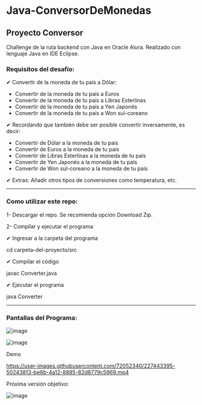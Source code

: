 
# Java-ConversorDeMonedas
<h2>Proyecto Conversor</h2>
Challenge de la ruta backend con Java en Oracle Alura.
Realizado con lenguaje Java en IDE Eclipse.

<h3>Requisitos del desafío:</h3>

 ✔ Convertir de la moneda de tu país a Dólar:
 <ul>  
       <li> Convertir de la moneda de tu país  a Euros </li>
       <li> Convertir de la moneda de tu país  a Libras Esterlinas </li>
       <li> Convertir de la moneda de tu país  a Yen Japonés </li>
       <li> Convertir de la moneda de tu país  a Won sul-coreano </li>
 </ul>
 ✔ Recordando que también debe ser posible convertir inversamente, es decir:
 <ul>       
       <li> Convertir de Dólar a la moneda de tu país </li>
       <li> Convertir de Euros a la moneda de tu país </li>
       <li> Convertir de Libras Esterlinas a la moneda de tu país </li>
       <li> Convertir de Yen Japonés a la moneda de tu país </li>
       <li> Convertir de Won sul-coreano a la moneda de tu país </li>
 </ul>
 ✔  Extras:
    Añadir otros tipos de conversiones como temperatura, etc.

___________________________________________________________________

<h3> Como utilizar este repo:</h3>

1- Descargar el repo. Se recomienda opción Download Zip.

2- Compilar y ejecutar el programa

✔ Ingresar a la carpeta del programa

cd carpeta-del-proyecto/src

✔ Compilar el código

javac Converter.java

✔ Ejecutar el programa

java Converter

___________________________________________________________________

<h3> Pantallas del Programa: </h3>

![image](https://user-images.githubusercontent.com/72052340/227440331-a252a65d-a76a-4245-9eb1-68e111360ba1.png)


![image](https://user-images.githubusercontent.com/72052340/227440418-fe5e638b-5210-496e-92a8-a9b0088988e7.png)


Demo


https://user-images.githubusercontent.com/72052340/227443395-50243813-be6b-4a12-8885-82d8779c5969.mp4

Próxima versión objetivo:

![image](https://user-images.githubusercontent.com/72052340/227446021-6b272489-ee4a-4e99-85a3-a41b28245570.png)



